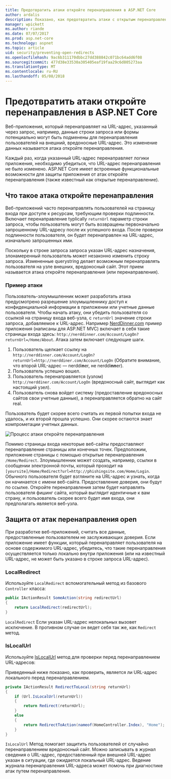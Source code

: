 ```yaml
---
title: Предотвратить атаки откройте перенаправления в ASP.NET Core
author: ardalis
description: Показано, как предотвратить атаки с открытым перенаправления приложения ASP.NET Core
manager: wpickett
ms.author: riande
ms.date: 07/07/2017
ms.prod: asp.net-core
ms.technology: aspnet
ms.topic: article
uid: security/preventing-open-redirects
ms.openlocfilehash: 9ac6b311170dbbc27dd388842c071bc64add6f08
ms.sourcegitcommit: 477d38e33530a305405eaf19faa29c6d805273aa
ms.translationtype: MT
ms.contentlocale: ru-RU
ms.lasthandoff: 05/08/2018
---
```

# <a name="prevent-open-redirect-attacks-in-aspnet-core"></a>Предотвратить атаки откройте перенаправления в ASP.NET Core

Веб-приложения, который перенаправляет на URL-адрес, указанный через запрос, например, данные строки запроса или формы потенциально могут быть подменены для перенаправления пользователей на внешний, вредоносные URL-адрес. Это изменение данных называется атака откройте перенаправления.

Каждый раз, когда указанный URL-адрес перенаправляет логики приложения, необходимо убедиться, что URL-адрес перенаправления не было изменено. ASP.NET Core имеет встроенные функциональные возможности для защиты приложения от атак откройте перенаправления (также известный как открытые перенаправление).

## <a name="what-is-an-open-redirect-attack"></a>Что такое атака откройте перенаправления

Веб-приложений часто перенаправлять пользователей на страницу входа при доступе к ресурсам, требующим проверки подлинности. Включает перенаправление typlically `returnUrl` параметр строки запроса, чтобы пользователь могут быть возвращены первоначально запрошенному URL-адресу после их успешного входа. После проверки подлинности пользователя, он будет перенаправлен на URL-адрес, изначально запрошенных ими.

Поскольку в строке запроса запроса указан URL-адрес назначения, злонамеренный пользователь может незаконно изменить строку запроса. Измененные querystring делает возможным перенаправлять пользователя на узле внешних, вредоносный сайт. Этот прием называется атака откройте перенаправления (или перенаправления).

### <a name="an-example-attack"></a>Пример атаки

Пользователь-злоумышленник может разработать атака предусмотрено разрешение злоумышленнику доступ к конфиденциальной информации в приложении или учетные данные пользователя. Чтобы начать атаку, они убедить пользователя со ссылкой на страницу входа веб-узла, с `returnUrl` значение строки запроса, добавляемое к URL-адрес. Например [NerdDinner.com](http://nerddinner.com) пример приложения (написаны для ASP.NET MVC) включает в себя такие страницы входа здесь: `http://nerddinner.com/Account/LogOn?returnUrl=/Home/About`. Атака затем включает следующие шаги.

1. Пользователь щелкает ссылку на `http://nerddinner.com/Account/LogOn?returnUrl=http://nerddiner.com/Account/LogOn` (Обратите внимание, что второй URL-адрес — nerddi**n**er, не nerddi**nn**er).
2. Пользователь успешно вошел.
3. Пользователь перенаправляется (узлом) `http://nerddiner.com/Account/LogOn` (вредоносный сайт, выглядит как настоящий узел).
4. Пользователь снова войдет систему (предоставление вредоносных сайтов свои учетные данные), а перенаправляется обратно на сайт real.

Пользователь будет скорее всего считать их первой попытки входа не удалось, и их второй прошла успешно. Они скорее остаются знает компрометации учетных данных.

![Процесс атаки откройте перенаправления](preventing-open-redirects/_static/open-redirection-attack-process.png)

Помимо страницы входа некоторые веб-сайты предоставляют перенаправление страницы или конечных точек. Предположим, приложение страницы с помощью открытые перенаправления `/Home/Redirect`. Злоумышленник может создать, например, ссылки в сообщении электронной почты, который проходит на `[yoursite]/Home/Redirect?url=http://phishingsite.com/Home/Login`. Обычного пользователя будет взгляните на URL-адрес и узнать, когда он начинается с имени веб-сайта. Предоставление доверия, они будут по ссылке. Откройте перенаправления затем будет направлять пользователя фишинг сайта, который выглядит идентичные к вам страну, и пользователь скорее всего будет имя входа, они предполагать является веб-узла.

## <a name="protecting-against-open-redirect-attacks"></a>Защита от атак перенаправления open

При разработке веб-приложений, считать все данные, предоставленные пользователем не заслуживающих доверия. Если приложение имеет функции, который перенаправляет пользователя на основе содержимого URL-адрес, убедитесь, что такие перенаправления осуществляется только локально внутри приложения (или на известный URL-адрес, не может быть указано в строке запроса URL-адрес).

### <a name="localredirect"></a>LocalRedirect

Используйте `LocalRedirect` вспомогательный метод из базового `Controller` класса:

```csharp
public IActionResult SomeAction(string redirectUrl)
{
    return LocalRedirect(redirectUrl);
}
```

`LocalRedirect` Если указан URL-адрес нелокальных вызовет исключение. В противном случае он ведет себя так же, как `Redirect` метод.

### <a name="islocalurl"></a>IsLocalUrl

Используйте [IsLocalUrl](/dotnet/api/Microsoft.AspNetCore.Mvc.IUrlHelper?view=aspnetcore-2.0#Microsoft_AspNetCore_Mvc_IUrlHelper_IsLocalUrl_System_String_) метод для проверки перед перенаправлением URL-адресов:

Приведенный ниже показано, как проверить, является ли URL-адрес локального перед перенаправлением.

```csharp
private IActionResult RedirectToLocal(string returnUrl)
{
    if (Url.IsLocalUrl(returnUrl))
    {
        return Redirect(returnUrl);
    }
    else
    {
        return RedirectToAction(nameof(HomeController.Index), "Home");
    }
}
```

`IsLocalUrl` Метод помогает защитить пользователей от случайно перенаправлением вредоносный сайт. Можно записывать в журнал сведения о URL-адрес, предоставленный при внешней URL-адрес указан в ситуации, где ожидается локальный URL-адрес. Ведение журнала перенаправления URL-адреса может помочь при диагностике атак путем перенаправления.
